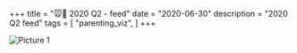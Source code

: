 +++
title = "🐭🎨 2020 Q2 - feed"
date = "2020-06-30"
description = "2020 Q2 feed"
tags = [
    "parenting_viz",
]
+++

![Picture 1](/images/2020Q2_feed.png)
